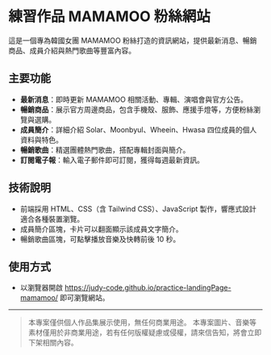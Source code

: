 # 練習作品 MAMAMOO 粉絲網站

這是一個專為韓國女團 MAMAMOO 粉絲打造的資訊網站，提供最新消息、暢銷商品、成員介紹與熱門歌曲等豐富內容。

## 主要功能

- **最新消息**：即時更新 MAMAMOO 相關活動、專輯、演唱會與官方公告。
- **暢銷商品**：展示官方周邊商品，包含手機殼、服飾、應援手燈等，方便粉絲瀏覽與選購。
- **成員簡介**：詳細介紹 Solar、Moonbyul、Wheein、Hwasa 四位成員的個人資料與特色。
- **暢銷歌曲**：精選團體熱門歌曲，搭配專輯封面與簡介。
- **訂閱電子報**：輸入電子郵件即可訂閱，獲得每週最新資訊。

## 技術說明

- 前端採用 HTML、CSS（含 Tailwind CSS）、JavaScript 製作，響應式設計適合各種裝置瀏覽。
- 成員簡介區塊，卡片可以翻面顯示該成員文字簡介。
- 暢銷歌曲區塊，可點擊播放音樂及快轉前後 10 秒。

## 使用方式

- 以瀏覽器開啟 https://judy-code.github.io/practice-landingPage-mamamoo/ 即可瀏覽網站。

---

> 本專案僅供個人作品集展示使用，無任何商業用途。
> 本專案圖片、音樂等素材僅用於非商業用途，若有任何版權疑慮或侵權，請來信告知，將會立即下架相關內容。

